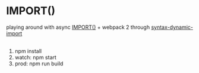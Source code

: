 # IMPORT()
playing around with async <a href="https://github.com/tc39/proposal-dynamic-import">IMPORT()</a> + webpack 2 through <a href="https://www.npmjs.com/package/babel-plugin-syntax-dynamic-import">syntax-dynamic-import</a>
<br><br>

1) npm install<br>
2) watch: npm start<br>
3) prod: npm run build<br>
